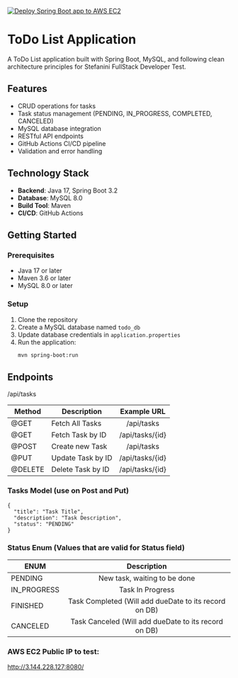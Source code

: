 [![Deploy Spring Boot app to AWS EC2](https://github.com/LucasMirandaIT/Java-TodoList/actions/workflows/deploy.yml/badge.svg)](https://github.com/LucasMirandaIT/Java-TodoList/actions/workflows/deploy.yml)

# ToDo List Application

A ToDo List application built with Spring Boot, MySQL, and following clean architecture principles for Stefanini FullStack Developer Test.

## Features
- CRUD operations for tasks
- Task status management (PENDING, IN_PROGRESS, COMPLETED, CANCELED)
- MySQL database integration
- RESTful API endpoints
- GitHub Actions CI/CD pipeline
- Validation and error handling

## Technology Stack

- **Backend**: Java 17, Spring Boot 3.2
- **Database**: MySQL 8.0
- **Build Tool**: Maven
- **CI/CD**: GitHub Actions

## Getting Started

### Prerequisites

- Java 17 or later
- Maven 3.6 or later
- MySQL 8.0 or later

### Setup

1. Clone the repository
2. Create a MySQL database named `todo_db`
3. Update database credentials in `application.properties`
4. Run the application:
   ```bash
   mvn spring-boot:run
   ```
## Endpoints

/api/tasks

| Method        | Description       | Example URL         | 
| ------------- |------------------ |:------------------: |
| @GET          | Fetch All Tasks   | /api/tasks          |
| @GET          | Fetch Task by ID  | /api/tasks/{id}     | 
| @POST         | Create new Task   | /api/tasks          |
| @PUT          | Update Task by ID | /api/tasks/{id}     |
| @DELETE       | Delete Task by ID | /api/tasks/{id}     | 

### Tasks Model (use on Post and Put)
```
{
  "title": "Task Title",
  "description": "Task Description",
  "status": "PENDING"
}
```

### Status Enum (Values that are valid for Status field)

| ENUM              | Description                                              |
| ----------------- |:-------------------------------------------------------: |
| PENDING           | New task, waiting to be done                             | 
| IN_PROGRESS       | Task In Progress                                         | 
| FINISHED          | Task Completed (Will add dueDate to its record on DB)    | 
| CANCELED          | Task Canceled (Will add dueDate to its record on DB)     | 

### AWS EC2 Public IP to test: 

http://3.144.228.127:8080/